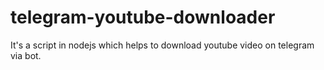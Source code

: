# telegram-youtube-downloader
It's a script in nodejs which helps to download youtube video on telegram via bot.
